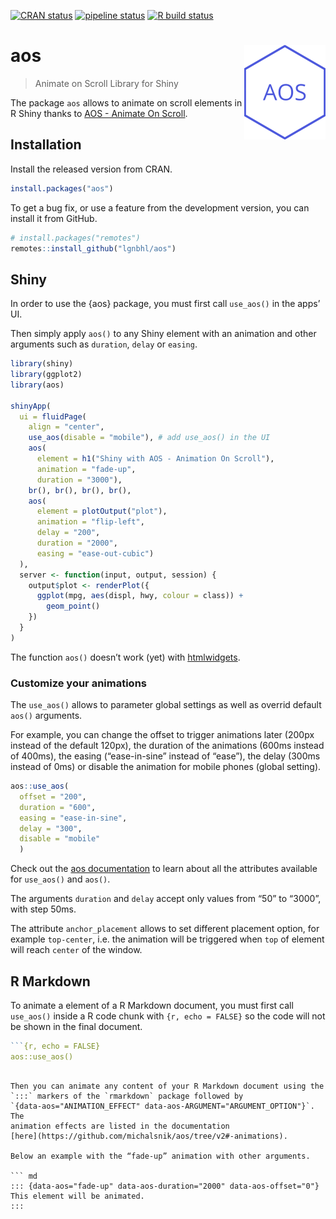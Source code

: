 
<!-- README.md is generated from README.Rmd. Please edit that file -->

<!-- badges: start -->

[![CRAN
status](https://www.r-pkg.org/badges/version/aos)](https://CRAN.R-project.org/package=aos)
[![pipeline
status](https://gitlab.com/lgnbhl/aos/badges/master/pipeline.svg)](https://gitlab.com/lgnbhl/aos/pipelines)
[![R build
status](https://github.com/lgnbhl/aos/workflows/R-CMD-check/badge.svg)](https://github.com/lgnbhl/aos/actions)
<!-- badges: end -->

# aos <img src="man/figures/logo.png" align="right" />

> Animate on Scroll Library for Shiny

The package `aos` allows to animate on scroll elements in R Shiny thanks
to [AOS - Animate On Scroll](http://michalsnik.github.io/aos/).

## Installation

Install the released version from CRAN.

``` r
install.packages("aos")
```

To get a bug fix, or use a feature from the development version, you can
install it from GitHub.

``` r
# install.packages("remotes")
remotes::install_github("lgnbhl/aos")
```

## Shiny

In order to use the {aos} package, you must first call `use_aos()` in
the apps’ UI.

Then simply apply `aos()` to any Shiny element with an animation and
other arguments such as `duration`, `delay` or `easing`.

``` r
library(shiny)
library(ggplot2)
library(aos)

shinyApp(
  ui = fluidPage(
    align = "center",
    use_aos(disable = "mobile"), # add use_aos() in the UI
    aos(
      element = h1("Shiny with AOS - Animation On Scroll"), 
      animation = "fade-up", 
      duration = "3000"),
    br(), br(), br(), br(),
    aos(
      element = plotOutput("plot"), 
      animation = "flip-left", 
      delay = "200",
      duration = "2000",
      easing = "ease-out-cubic")
  ),
  server <- function(input, output, session) {
    output$plot <- renderPlot({
      ggplot(mpg, aes(displ, hwy, colour = class)) + 
        geom_point()
    })
  }
)
```

The function `aos()` doesn’t work (yet) with
[htmlwidgets](https://www.htmlwidgets.org/).

### Customize your animations

The `use_aos()` allows to parameter global settings as well as overrid
default `aos()` arguments.

For example, you can change the offset to trigger animations later
(200px instead of the default 120px), the duration of the animations
(600ms instead of 400ms), the easing (“ease-in-sine” instead of “ease”),
the delay (300ms instead of 0ms) or disable the animation for mobile
phones (global setting).

``` r
aos::use_aos(
  offset = "200", 
  duration = "600", 
  easing = "ease-in-sine", 
  delay = "300", 
  disable = "mobile"
  )
```

Check out the [aos
documentation](https://github.com/michalsnik/aos/tree/v2#-animations) to
learn about all the attributes available for `use_aos()` and `aos()`.

The arguments `duration` and `delay` accept only values from “50” to
“3000”, with step 50ms.

The attribute `anchor_placement` allows to set different placement
option, for example `top-center`, i.e. the animation will be triggered
when `top` of element will reach `center` of the window.

## R Markdown

To animate a element of a R Markdown document, you must first call
`use_aos()` inside a R code chunk with `{r, echo = FALSE}` so the code
will not be shown in the final document.

``` r
```{r, echo = FALSE}
aos::use_aos()
```
```

Then you can animate any content of your R Markdown document using the
`:::` markers of the `rmarkdown` package followed by
`{data-aos="ANIMATION_EFFECT" data-aos-ARGUMENT="ARGUMENT_OPTION"}`. The
animation effects are listed in the documentation
[here](https://github.com/michalsnik/aos/tree/v2#-animations).

Below an example with the “fade-up” animation with other arguments.

``` md
::: {data-aos="fade-up" data-aos-duration="2000" data-aos-offset="0"}
This element will be animated.
:::
```
